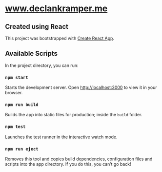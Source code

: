 
# www.declankramper.me




## Created using React
This project was bootstrapped with [Create React App](https://github.com/facebook/create-react-app).

## Available Scripts

In the project directory, you can run:

### `npm start`
Starts the development server.
Open [http://localhost:3000](http://localhost:3000) to view it in your browser.

### `npm run build`
Builds the app into static files for production; inside the `build` folder.

### `npm test`
Launches the test runner in the interactive watch mode.

### `npm run eject`
Removes this tool and copies build dependencies, configuration files
and scripts into the app directory. If you do this, you can’t go back!